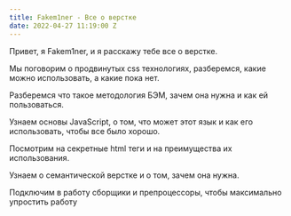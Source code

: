 ```yaml
---
title: Fakem1ner - Все о верстке
date: 2022-04-27 11:19:00 Z
---
```


Привет, я Fakem1ner, и я расскажу тебе все о верстке.

Мы поговорим о продвинутых css технологиях, разберемся, какие можно использовать, а какие пока нет.

Разберемся что такое методология БЭМ, зачем она нужна и как ей пользоваться.

Узнаем основы JavaScript, о том, что может этот язык и как его использовать, чтобы все было хорошо.

Посмотрим на секретные html теги и на преимущества их использования.

Узнаем о семантической верстке и о том, зачем она нужна.

Подключим в работу сборщики и препроцессоры, чтобы максимально упростить работу